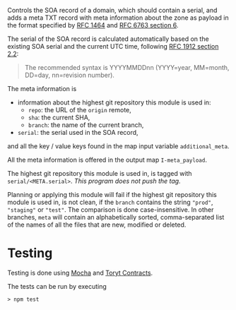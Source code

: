 Controls the SOA record of a domain, which should contain a serial,
and adds a meta TXT record with meta information about the zone as payload in the format
specified by [RFC 1464] and [RFC 6763 section 6].

The serial of the SOA record is calculated automatically based on the existing SOA serial
and the current UTC time, following [RFC 1912 section 2.2]:

> The recommended syntax is YYYYMMDDnn (YYYY=year, MM=month, DD=day, nn=revision number).

The meta information is

- information about the highest git repository this module is used in:
  - `repo`: the URL of the `origin` remote,
  - `sha`: the current SHA,
  - `branch`: the name of the current branch,
- `serial`: the serial used in the SOA record,

and all the key / value keys found in the map input variable `additional_meta`.

All the meta information is offered in the output map `I-meta_payload`.

The highest git repository this module is used in, is tagged with `serial/<META.serial>`.
_This program does not push the tag._

Planning or applying this module will fail if the highest git repository this module is used in,
is not clean, if the `branch` contains the string `"prod"`, `"staging"` or `"test"`. The comparison
is done case-insensitive. In other branches, `meta` will contain an alphabetically sorted, comma-separated
list of the names of all the files that are new, modified or deleted.

# Testing

Testing is done using [Mocha] and [Toryt Contracts].

The tests can be run by executing

    > npm test

[rfc 1464]: https://tools.ietf.org/html/rfc1464
[rfc 6763 section 6]: https://tools.ietf.org/html/rfc6763#section-6
[rfc 1912 section 2.2]: https://tools.ietf.org/html/rfc1912
[mocha]: https://mochajs.org
[toryt contracts]: https://www.npmjs.com/package/@toryt/contracts-iv
